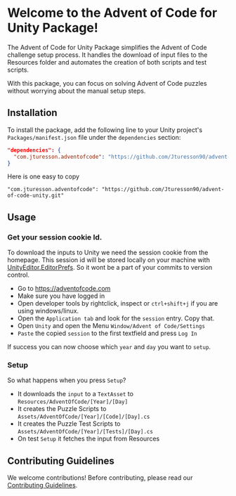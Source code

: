 # Welcome to the Advent of Code for Unity Package!

The Advent of Code for Unity Package simplifies the Advent of Code challenge setup process. It handles the download of input files to the Resources folder and automates the creation of both scripts and test scripts. 

With this package, you can focus on solving Advent of Code puzzles without worrying about the manual setup steps.

## Installation

To install the package, add the following line to your Unity project's `Packages/manifest.json` file under the `dependencies` section:

```json
"dependencies": {
  "com.jturesson.adventofcode": "https://github.com/Jturesson90/advent-of-code-unity.git"
}
```
Here is one easy to copy
```
"com.jturesson.adventofcode": "https://github.com/Jturesson90/advent-of-code-unity.git"
```

## Usage
### Get your session cookie Id.
To download the inputs to Unity we need the session cookie from the homepage. This session id will be stored locally on your machine with [UnityEditor.EditorPrefs](https://docs.unity3d.com/ScriptReference/EditorPrefs.html). So it wont be a part of your commits to version control.

- Go to https://adventofcode.com
- Make sure you have logged in
- Open developer tools by rightclick, inspect or `ctrl+shift+j` if you are using windows/linux.
- Open the `Application tab` and look for the `session` entry. Copy that. 
- Open `Unity` and open the Menu `Window/Advent of Code/Settings`
- `Paste` the copied `session` to the first textfield and press `Log In`

If success you can now choose which `year` and `day` you want to `setup`.

### Setup
So what happens when you press `Setup`?
- It downloads the `input` to a `TextAsset` to `Resources/AdventOfCode/[Year]/[Day]`
- It creates the Puzzle Scripts to `Assets/AdventOfCode/[Year]/[Code]/[Day].cs`
- It creates the Puzzle Test Scripts to `Assets/AdventOfCode/[Year]/[Tests]/[Day].cs`
- On test `Setup` it fetches the input from Resources

## Contributing Guidelines
We welcome contributions! Before contributing, please read our [Contributing Guidelines](CONTRIBUTE.md).
